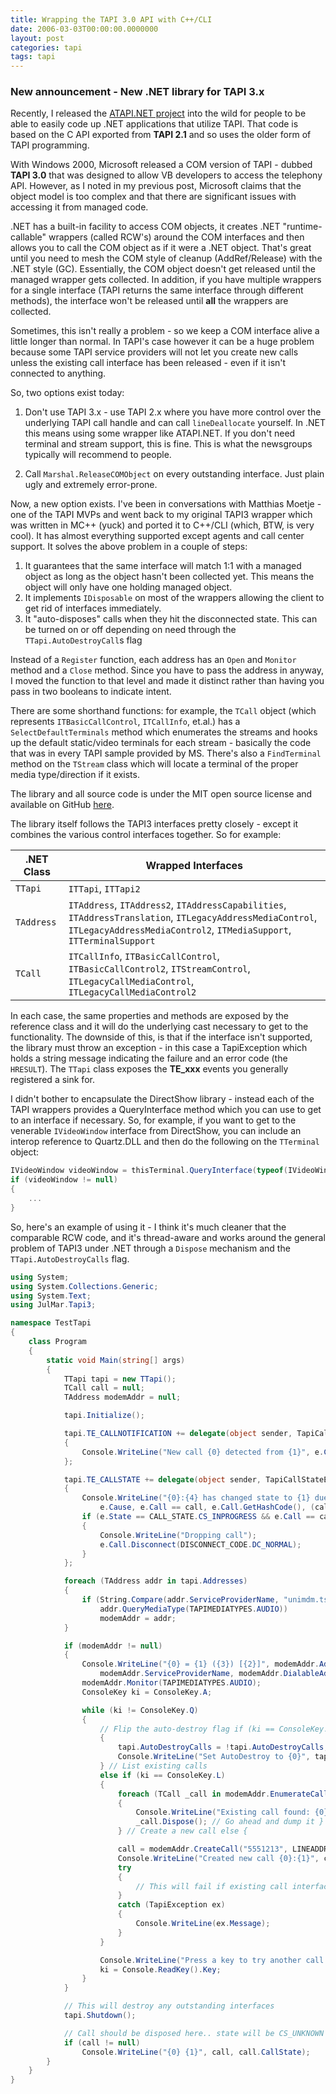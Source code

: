 ```yaml
---
title: Wrapping the TAPI 3.0 API with C++/CLI
date: 2006-03-03T00:00:00.0000000
layout: post
categories: tapi
tags: tapi
---
```


### New announcement - New .NET library for TAPI 3.x

Recently, I released the [ATAPI.NET project](https://github.com/markjulmar/atapi.net) into the wild for people to be able to easily code up .NET applications that utilize TAPI.  That code is based on the C API exported from **TAPI 2.1** and so uses the older form of TAPI programming.

With Windows 2000, Microsoft released a COM version of TAPI - dubbed **TAPI 3.0** that was designed to allow VB developers to access the telephony API.  However, as I noted in my previous post, Microsoft claims that the object model is too complex and that there are significant issues with accessing it from managed code.

.NET has a built-in facility to access COM objects, it creates .NET "runtime-callable" wrappers (called RCW's) around the COM interfaces and then allows you to call the COM object as if it were a .NET object.  That's great until you need to mesh the COM style of cleanup (AddRef/Release) with the .NET style (GC).  Essentially, the COM object doesn't get released until the managed wrapper gets collected.  In addition, if you have multiple wrappers for a single interface (TAPI returns the same interface through different methods), the interface won't be released until **all** the wrappers are collected.

Sometimes, this isn't really a problem - so we keep a COM interface alive a little longer than normal.  In TAPI's case however it can be a huge problem because some TAPI service providers will not let you create new calls unless the existing call interface has been released - even if it isn't connected to anything.

So, two options exist today:

1) Don't use TAPI 3.x - use TAPI 2.x where you have more control over the underlying TAPI call handle and can call `lineDeallocate` yourself.  In .NET this means using some wrapper like ATAPI.NET.  If you don't need terminal and stream support, this is fine.  This is what the newsgroups typically will recommend to people.

2) Call `Marshal.ReleaseCOMObject` on every outstanding interface.  Just plain ugly and extremely error-prone.

Now, a new option exists.  I've been in conversations with Matthias Moetje - one of the TAPI MVPs and went back to my original TAPI3 wrapper which was written in MC++ (yuck) and ported it to C++/CLI (which, BTW, is very cool).  It has almost everything supported except agents and call center support.  It solves the above problem in a couple of steps:

1. It guarantees that the same interface will match 1:1 with a managed object as long as the object hasn't been collected yet.  This means the object will only have one holding managed object.  
1. It implements `IDisposable` on most of the wrappers allowing the client to get rid of interfaces immediately.  
1. It "auto-disposes" calls when they hit the disconnected state.  This can be turned on or off depending on need through the `TTapi.AutoDestroyCall`s flag

Instead of a `Register` function, each address has an `Open` and `Monitor` method and a `Close` method. Since you have to pass the address in anyway, I moved the function to that level and made it distinct rather than having you pass in two booleans to indicate intent.

There are some shorthand functions: for example, the `TCall` object (which represents `ITBasicCallControl`, `ITCallInfo`, et.al.) has a `SelectDefaultTerminals` method which enumerates the streams and hooks up the default static/video terminals for each stream - basically the code that was in every TAPI sample provided by MS. There's also a `FindTerminal` method on the `TStream` class which will locate a terminal of the proper media type/direction if it exists.

The library and all source code is under the MIT open source license and available on GitHub [here](https://github.com/markjulmar/itapi3).

The library itself follows the TAPI3 interfaces pretty closely - except it combines the various control interfaces together.  So for example:

| .NET Class | Wrapped Interfaces |
|-------|------------|
| `TTapi` | `ITTapi`, `ITTapi2` |
| `TAddress` | `ITAddress`, `ITAddress2`, `ITAddressCapabilities`, `ITAddressTranslation`, `ITLegacyAddressMediaControl`, `ITLegacyAddressMediaControl2`, `ITMediaSupport`, `ITTerminalSupport` |
| `TCall` | `ITCallInfo`, `ITBasicCallControl`, `ITBasicCallControl2`, `ITStreamControl`, `ITLegacyCallMediaControl`, `ITLegacyCallMediaControl2` |

In each case, the same properties and methods are exposed by the reference class and it will do the underlying cast necessary to get to the functionality.  The downside of this, is that if the interface isn't supported, the library must throw an exception - in this case a TapiException which holds a string message indicating the failure and an error code (the `HRESULT`).  The `TTapi` class exposes the **TE_xxx** events you generally registered a sink for.

I didn't bother to encapsulate the DirectShow library - instead each of the TAPI wrappers provides a QueryInterface method which you can use to get to an interface if necessary.  So, for example, if you want to get to the venerable `IVideoWindow` interface from DirectShow, you can include an interop reference to Quartz.DLL and then do the following on the `TTerminal` object:

```csharp
IVideoWindow videoWindow = thisTerminal.QueryInterface(typeof(IVideoWindow)) as IVideoWindow;  
if (videoWindow != null)
{
    ...
}
```

So, here's an example of using it - I think it's much cleaner that the comparable RCW code, and it's thread-aware and works around the general problem of TAPI3 under .NET through a `Dispose` mechanism and the `TTapi.AutoDestroyCalls` flag.

```csharp
using System;
using System.Collections.Generic;
using System.Text;
using JulMar.Tapi3;

namespace TestTapi
{
    class Program
    {
        static void Main(string[] args)
        {
            TTapi tapi = new TTapi();
            TCall call = null;
            TAddress modemAddr = null;

            tapi.Initialize();

            tapi.TE_CALLNOTIFICATION += delegate(object sender, TapiCallNotificationEventArgs e)
            {
                Console.WriteLine("New call {0} detected from {1}", e.Call.ToString(), e.Event);
            };

            tapi.TE_CALLSTATE += delegate(object sender, TapiCallStateEventArgs e)
            {
                Console.WriteLine("{0}:{4} has changed state to {1} due to {2} - current={3}:{5}", e.Call, e.State,
                    e.Cause, e.Call == call, e.Call.GetHashCode(), (call != null) ? call.GetHashCode() : 0);
                if (e.State == CALL_STATE.CS_INPROGRESS && e.Call == call)
                {
                    Console.WriteLine("Dropping call");
                    e.Call.Disconnect(DISCONNECT_CODE.DC_NORMAL);
                }
            };

            foreach (TAddress addr in tapi.Addresses)
            {
                if (String.Compare(addr.ServiceProviderName, "unimdm.tsp", true) == 0 &&
                    addr.QueryMediaType(TAPIMEDIATYPES.AUDIO))
                    modemAddr = addr;
            }

            if (modemAddr != null)
            {
                Console.WriteLine("{0} = {1} ({3}) [{2}]", modemAddr.AddressName, modemAddr.State,
                    modemAddr.ServiceProviderName, modemAddr.DialableAddress);
                modemAddr.Monitor(TAPIMEDIATYPES.AUDIO);
                ConsoleKey ki = ConsoleKey.A;

                while (ki != ConsoleKey.Q)
                {
                    // Flip the auto-destroy flag if (ki == ConsoleKey.D)   
                    {
                        tapi.AutoDestroyCalls = !tapi.AutoDestroyCalls;
                        Console.WriteLine("Set AutoDestroy to {0}", tapi.AutoDestroyCalls);
                    } // List existing calls  
                    else if (ki == ConsoleKey.L)
                    {
                        foreach (TCall _call in modemAddr.EnumerateCalls())
                        {
                            Console.WriteLine("Existing call found: {0}:{1}", _call, _call.GetHashCode());
                            _call.Dispose(); // Go ahead and dump it }  
                        } // Create a new call else {  

                        call = modemAddr.CreateCall("5551213", LINEADDRESSTYPES.PhoneNumber, TAPIMEDIATYPES.DATAMODEM);
                        Console.WriteLine("Created new call {0}:{1}", call, call.GetHashCode());
                        try
                        {
                            // This will fail if existing call interface is still around (i.e. not disposed) call.Connect(false);  
                        }
                        catch (TapiException ex)
                        {
                            Console.WriteLine(ex.Message);
                        }
                    }

                    Console.WriteLine("Press a key to try another call.. Q to quit");
                    ki = Console.ReadKey().Key;
                }
            }

            // This will destroy any outstanding interfaces
            tapi.Shutdown();

            // Call should be disposed here.. state will be CS_UNKNOWN
            if (call != null)
                Console.WriteLine("{0} {1}", call, call.CallState);  
        }
    }
}
```
